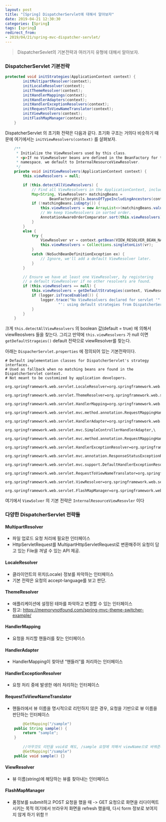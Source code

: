 ```yaml
---
layout: post
title: "[Spring] DispatcherServlet에 대해서 알아보자"
date: 2019-04-21 12:30:30
categories: [Spring]
tags: [spring]
redirect_from: 
- 2019/04/21/spring-mvc-dispatcher-servlet/
---
```



> DispatcherSevlet의 기본전략과 여러가지 유형에 대해서 알아보자.

### DispatcherServlet 기본전략 

```java
protected void initStrategies(ApplicationContext context) {
		initMultipartResolver(context);
		initLocaleResolver(context);
		initThemeResolver(context);
		initHandlerMappings(context);
		initHandlerAdapters(context);
		initHandlerExceptionResolvers(context);
		initRequestToViewNameTranslator(context);
		initViewResolvers(context);
		initFlashMapManager(context);
	}
```

DispatcherServlet 의 초기화 전략은 다음과 같다. 초기화 구조는 거의다 비슷하기 때문에 여기에서는 `initViewResolvers(context)` 를 살펴보자. 

```java
	/**
	 * Initialize the ViewResolvers used by this class.
	 * <p>If no ViewResolver beans are defined in the BeanFactory for this
	 * namespace, we default to InternalResourceViewResolver.
	 */
	private void initViewResolvers(ApplicationContext context) {
		this.viewResolvers = null;

		if (this.detectAllViewResolvers) {
			// Find all ViewResolvers in the ApplicationContext, including ancestor contexts.
			Map<String, ViewResolver> matchingBeans =
					BeanFactoryUtils.beansOfTypeIncludingAncestors(context, ViewResolver.class, true, false);
			if (!matchingBeans.isEmpty()) {
				this.viewResolvers = new ArrayList<>(matchingBeans.values());
				// We keep ViewResolvers in sorted order.
				AnnotationAwareOrderComparator.sort(this.viewResolvers);
			}
		}
		else {
			try {
				ViewResolver vr = context.getBean(VIEW_RESOLVER_BEAN_NAME, ViewResolver.class);
				this.viewResolvers = Collections.singletonList(vr);
			}
			catch (NoSuchBeanDefinitionException ex) {
				// Ignore, we'll add a default ViewResolver later.
			}
		}

		// Ensure we have at least one ViewResolver, by registering
		// a default ViewResolver if no other resolvers are found.
		if (this.viewResolvers == null) {
			this.viewResolvers = getDefaultStrategies(context, ViewResolver.class);
			if (logger.isTraceEnabled()) {
				logger.trace("No ViewResolvers declared for servlet '" + getServletName() +
						"': using default strategies from DispatcherServlet.properties");
			}
		}
	}
```

크게 `this.detectAllViewResolvers` 의 boolean 값(default = true) 에 의해서 viewReoslvers 들을 찾는다. 그리고 만약에 `this.viewResolvers` 가 null 이면 `getDefaultStrageies()` default 전략으로 viewResolver를 찾는다. 



아래는 `DispacherServlet.properties` 에 정의되어 있는 기본전략이다.

```properties
# Default implementation classes for DispatcherServlet's strategy interfaces.
# Used as fallback when no matching beans are found in the DispatcherServlet context.
# Not meant to be customized by application developers.

org.springframework.web.servlet.LocaleResolver=org.springframework.web.servlet.i18n.AcceptHeaderLocaleResolver

org.springframework.web.servlet.ThemeResolver=org.springframework.web.servlet.theme.FixedThemeResolver

org.springframework.web.servlet.HandlerMapping=org.springframework.web.servlet.handler.BeanNameUrlHandlerMapping,\
	org.springframework.web.servlet.mvc.method.annotation.RequestMappingHandlerMapping

org.springframework.web.servlet.HandlerAdapter=org.springframework.web.servlet.mvc.HttpRequestHandlerAdapter,\
	org.springframework.web.servlet.mvc.SimpleControllerHandlerAdapter,\
	org.springframework.web.servlet.mvc.method.annotation.RequestMappingHandlerAdapter

org.springframework.web.servlet.HandlerExceptionResolver=org.springframework.web.servlet.mvc.method.annotation.ExceptionHandlerExceptionResolver,\
	org.springframework.web.servlet.mvc.annotation.ResponseStatusExceptionResolver,\
	org.springframework.web.servlet.mvc.support.DefaultHandlerExceptionResolver

org.springframework.web.servlet.RequestToViewNameTranslator=org.springframework.web.servlet.view.DefaultRequestToViewNameTranslator

org.springframework.web.servlet.ViewResolver=org.springframework.web.servlet.view.InternalResourceViewResolver

org.springframework.web.servlet.FlashMapManager=org.springframework.web.servlet.support.SessionFlashMapManager
```

여기에서 `ViewSolver` 의 기본 전략은 `InternalResourceViewResovler` 이다





### 다양한 DispatcherServlet 전략들



#### MultipartResolver

- 파일 업로드 요청 처리에 필요한 인터페이스
- HttpServletRequest를 MultipartHttpServletRequest로 변환해주어 요청이 담고 있는 File을 꺼낼 수 있는 API 제공.



#### LocaleResolver

- 클라이언트의 위치(Locale) 정보를 파악하는 인터페이스
- 기본 전략은 요청의 accept-language를 보고 판단.



#### ThemeResolver

- 애플리케이션에 설정된 테마를 파악하고  변경할 수 있는 인터페이스
- 참고: <https://memorynotfound.com/spring-mvc-theme-switcher-example/>



#### HandlerMapping

- 요청을 처리할 핸들러를 찾는 인터페이스



#### HandlerAdapter

- HandlerMapping이 찾아낸 “핸들러”를 처리하는 인터페이스



#### HandlerExceptionResolver

- 요청 처리 중에 발생한 에러 처리하는 인터페이스



#### RequestToViewNameTranslator

- 핸들러에서 뷰 이름을 명시적으로 리턴하지 않은 경우, 요청을 기반으로 뷰 이름을 판단하는 인터페이스

```java
		@GetMapping("/sample")
    public String sample() {
        return "sample";
    }
		
		//아무것도 리턴을 void로 해도, /sample 요청에 의해서 viewName으로 바꿔준다.
		@GetMapping("/sample")
    public void sample() {}

```





#### ViewResolver

- 뷰 이름(string)에 해당하는 뷰를 찾아내는 인터페이스



#### FlashMapManager

- 폼정보를 submit하고 POST 요청을 했을 때 -> GET 요청으로 화면을 리다이렉트 시키는 목적
  여기에서 브라우저 화면을 refresh 했을때, 다시 form 정보로 보여지지 않게 하기 위함 !!

